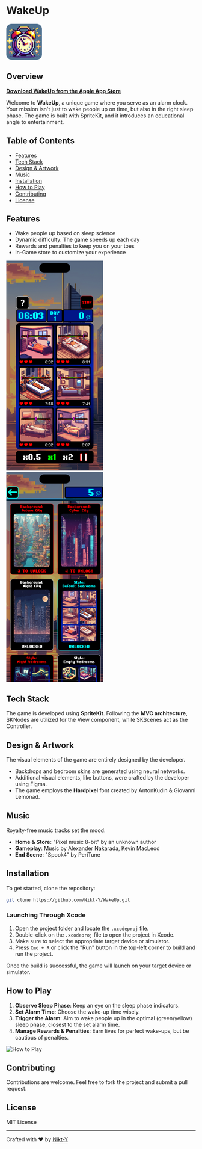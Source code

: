# WakeUp

<a href="https://apps.apple.com/us/app/wake-up-game/id6468936844">
  <img src="/ReadMeFiles/logo.png" width="95" height="95">
</a>

## Overview

**[Download WakeUp from the Apple App Store](https://apps.apple.com/us/app/wake-up-game/id6468936844)**

Welcome to **WakeUp**, a unique game where you serve as an alarm clock. Your mission isn't just to wake people up on time, but also in the right sleep phase. The game is built with SpriteKit, and it introduces an educational angle to entertainment.

## Table of Contents

- [Features](#features)
- [Tech Stack](#tech-stack)
- [Design & Artwork](#design--artwork)
- [Music](#music)
- [Installation](#installation)
- [How to Play](#how-to-play)
- [Contributing](#contributing)
- [License](#license)

## Features

- Wake people up based on sleep science
- Dynamic difficulty: The game speeds up each day
- Rewards and penalties to keep you on your toes
- In-Game store to customize your experience

![Main Gameplay](/ReadMeFiles/gameplay-screenshot.png) ![Shop](/ReadMeFiles/shop-screenshot.png)

## Tech Stack

The game is developed using **SpriteKit**. Following the **MVC architecture**, SKNodes are utilized for the View component, while SKScenes act as the Controller.

## Design & Artwork

The visual elements of the game are entirely designed by the developer. 
- Backdrops and bedroom skins are generated using neural networks.
- Additional visual elements, like buttons, were crafted by the developer using Figma.
- The game employs the **Hardpixel** font created by AntonKudin & Giovanni Lemonad.

## Music

Royalty-free music tracks set the mood:
- **Home & Store**: "Pixel music 8-bit" by an unknown author
- **Gameplay**: Music by Alexander Nakarada, Kevin MacLeod
- **End Scene**: "Spook4" by PeriTune

## Installation

To get started, clone the repository:
```bash
git clone https://github.com/Nikt-Y/WakeUp.git
```
### Launching Through Xcode

1. Open the project folder and locate the `.xcodeproj` file.
2. Double-click on the `.xcodeproj` file to open the project in Xcode.
3. Make sure to select the appropriate target device or simulator.
4. Press `Cmd + R` or click the "Run" button in the top-left corner to build and run the project.

Once the build is successful, the game will launch on your target device or simulator.

## How to Play

1. **Observe Sleep Phase**: Keep an eye on the sleep phase indicators.
2. **Set Alarm Time**: Choose the wake-up time wisely.
3. **Trigger the Alarm**: Aim to wake people up in the optimal (green/yellow) sleep phase, closest to the set alarm time.
4. **Manage Rewards & Penalties**: Earn lives for perfect wake-ups, but be cautious of penalties.

![How to Play](/ReadMeFiles/how-to-play-gif.gif)

## Contributing

Contributions are welcome. Feel free to fork the project and submit a pull request.

## License

MIT License

---

Crafted with :heart: by [Nikt-Y](https://github.com/Nikt-Y)
